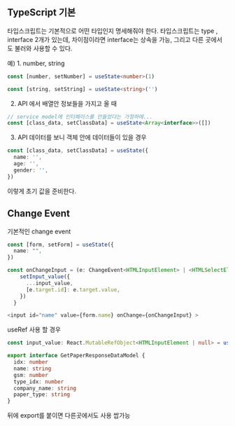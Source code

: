 ## TypeScript 기본

타입스크립트는 기본적으로 어떤 타입인지 명세해줘야 한다.
타입스크립트는 type , interface 2개가 있는데, 차이점이라면 interface는 상속을 가능, 그리고
다른 곳에서도 불러와 사용할 수 있다.

예) 1. number, string

```ts
const [number, setNumber] = useState<number>(1)

const [string, setString] = useState<string>('')
```

2. API 에서 배열안 정보들을 가지고 올 때

```ts
// service model에 인터페이스를 만들었다는 가정하에...
const [class_data, setClassData] = useState<Array<interface>>([])
```

3. API 데이터를 보니 객체 안에 데이터들이 있을 경우

```ts
const [class_data, setClassData] = useState({
  name: '',
  age: '',
  gender: '',
})
```

이렇게 초기 값을 준비한다.

## Change Event

기본적인 change event

```ts
const [form, setForm] = useState({
  name: "",
})

const onChangeInput = (e: ChangeEvent<HTMLInputElement> | <HTMLSelectElement>) => {
    setInput_value({
      ...input_value,
      [e.target.id]: e.target.value,
    })
  }

<input id="name" value={form.name} onChange={onChangeInput} >
```

useRef 사용 할 경우

```ts
const input_value: React.MutableRefObject<HTMLInputElement | null> = useRef(null)
```

```ts
export interface GetPaperResponseDataModel {
  idx: number
  name: string
  gsm: number
  type_idx: number
  company_name: string
  paper_type: string
}
```

뒤에 export를 붙이면 다른곳에서도 사용 쌉가능
